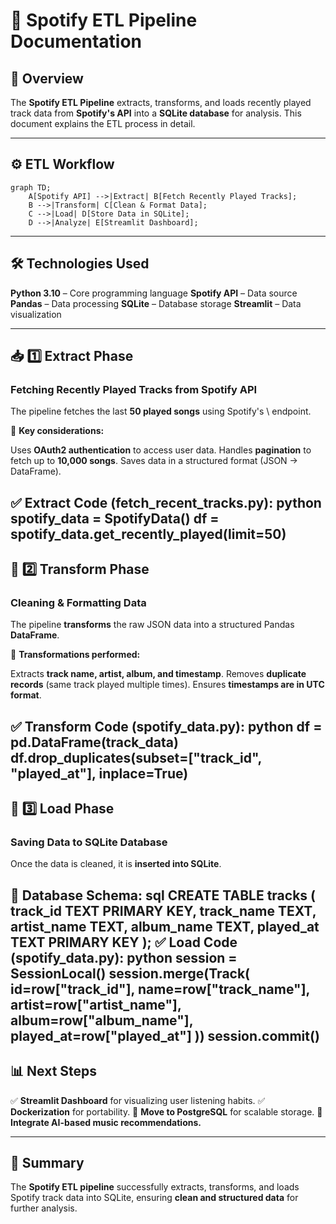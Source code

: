 # **🔄 Spotify ETL Pipeline Documentation**

## **📌 Overview**

The **Spotify ETL Pipeline** extracts, transforms, and loads recently played track data from **Spotify's API** into a **SQLite database** for analysis. This document explains the ETL process in detail.

---

## **⚙️ ETL Workflow**

```mermaid
graph TD;
    A[Spotify API] -->|Extract| B[Fetch Recently Played Tracks];
    B -->|Transform| C[Clean & Format Data];
    C -->|Load| D[Store Data in SQLite];
    D -->|Analyze| E[Streamlit Dashboard];
```    
---

## **🛠️ Technologies Used**

**Python 3.10** – Core programming language
**Spotify API** – Data source
**Pandas** – Data processing
**SQLite** – Database storage
**Streamlit** – Data visualization

---

## **📥 1️⃣ Extract Phase**

### **Fetching Recently Played Tracks from Spotify API**

The pipeline fetches the last **50 played songs** using Spotify's \\ endpoint.

🔹 **Key considerations:**

Uses **OAuth2 authentication** to access user data.
Handles **pagination** to fetch up to **10,000 songs**.
Saves data in a structured format (JSON → DataFrame).

✅ **Extract Code (fetch\_recent\_tracks.py):**
python
spotify_data = SpotifyData()
df = spotify_data.get_recently_played(limit=50)
---

## **🔄 2️⃣ Transform Phase**

### **Cleaning & Formatting Data**

The pipeline **transforms** the raw JSON data into a structured Pandas **DataFrame**.

🔹 **Transformations performed:**

Extracts **track name, artist, album, and timestamp**.
Removes **duplicate records** (same track played multiple times).
Ensures **timestamps are in UTC format**.

✅ **Transform Code (spotify\_data.py):**
python
df = pd.DataFrame(track_data)
df.drop_duplicates(subset=["track_id", "played_at"], inplace=True)
---

## **💾 3️⃣ Load Phase**

### **Saving Data to SQLite Database**

Once the data is cleaned, it is **inserted into SQLite**.

🔹 **Database Schema:**
sql
CREATE TABLE tracks (
    track_id TEXT PRIMARY KEY,
    track_name TEXT,
    artist_name TEXT,
    album_name TEXT,
    played_at TEXT PRIMARY KEY
);
✅ **Load Code (spotify\_data.py):**
python
session = SessionLocal()
session.merge(Track(
    id=row["track_id"],
    name=row["track_name"],
    artist=row["artist_name"],
    album=row["album_name"],
    played_at=row["played_at"]
))
session.commit()
---

## **📊 Next Steps**

✅ **Streamlit Dashboard** for visualizing user listening habits.
✅ **Dockerization** for portability.
🔹 **Move to PostgreSQL** for scalable storage.
🔹 **Integrate AI-based music recommendations.**

---

## **📄 Summary**

The **Spotify ETL pipeline** successfully extracts, transforms, and loads Spotify track data into SQLite, ensuring **clean and structured data** for further analysis.